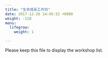 ```yaml
--- 
title: "生命成長工作坊" 
date: 2017-12-26 14:45:52 +0800 
weight: -110 
menu: 
  lifegrow: 
    weight: 1 
 
--- 
```

Please keep this file to display the workshop list.